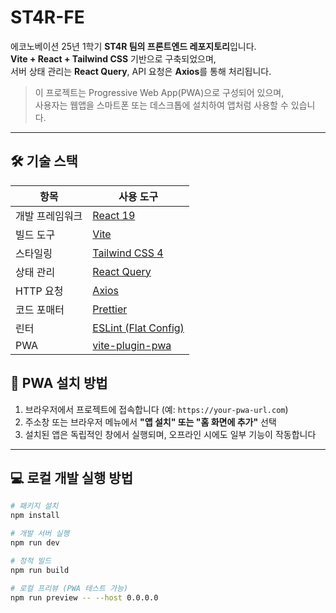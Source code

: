 # ST4R-FE

에코노베이션 25년 1학기 **ST4R 팀의 프론트엔드 레포지토리**입니다.  
**Vite + React + Tailwind CSS** 기반으로 구축되었으며,  
서버 상태 관리는 **React Query**, API 요청은 **Axios**를 통해 처리됩니다.

> 이 프로젝트는 Progressive Web App(PWA)으로 구성되어 있으며,  
> 사용자는 웹앱을 스마트폰 또는 데스크톱에 설치하여 앱처럼 사용할 수 있습니다.

---

## 🛠️ 기술 스택

| 항목            | 사용 도구                                        |
| --------------- | ------------------------------------------------ |
| 개발 프레임워크 | [React 19](https://reactjs.org/)                 |
| 빌드 도구       | [Vite](https://vitejs.dev/)                      |
| 스타일링        | [Tailwind CSS 4](https://tailwindcss.com/)       |
| 상태 관리       | [React Query](https://tanstack.com/query/latest) |
| HTTP 요청       | [Axios](https://axios-http.com/)                 |
| 코드 포매터     | [Prettier](https://prettier.io/)                 |
| 린터            | [ESLint (Flat Config)](https://eslint.org/)      |
| PWA             | [vite-plugin-pwa](https://vite-pwa-org.netlify.app/) |


## 📱 PWA 설치 방법

1. 브라우저에서 프로젝트에 접속합니다 (예: `https://your-pwa-url.com`)
2. 주소창 또는 브라우저 메뉴에서 **"앱 설치" 또는 "홈 화면에 추가"** 선택
3. 설치된 앱은 독립적인 창에서 실행되며, 오프라인 시에도 일부 기능이 작동합니다

---

## 💻 로컬 개발 실행 방법

```bash
# 패키지 설치
npm install

# 개발 서버 실행
npm run dev

# 정적 빌드
npm run build

# 로컬 프리뷰 (PWA 테스트 가능)
npm run preview -- --host 0.0.0.0


